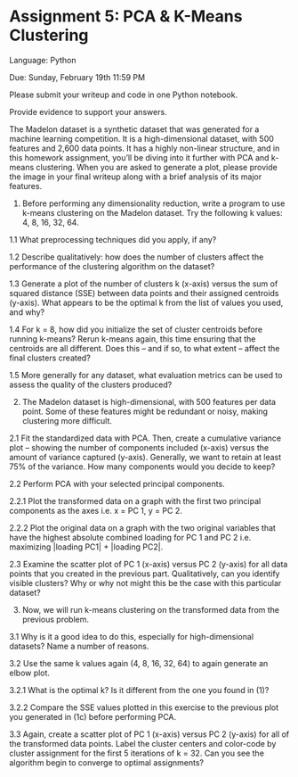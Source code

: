 # Assignment 5: PCA &amp; K-Means Clustering

Language: Python

Due: Sunday, February 19th 11:59 PM

 

Please submit your writeup and code in one Python notebook.

Provide evidence to support your answers. 

The Madelon dataset is a synthetic dataset that was generated for a machine learning competition. It is a high-dimensional dataset, with 500 features and 2,600 data points. It has a highly non-linear structure, and in this homework assignment, you’ll be diving into it further with PCA and k-means clustering. When you are asked to generate a plot, please provide the image in your final writeup along with a brief analysis of its major features.

1. Before performing any dimensionality reduction, write a program to use k-means clustering on the Madelon dataset. Try the following k values: 4, 8, 16, 32, 64. 

1.1 What preprocessing techniques did you apply, if any?

1.2 Describe qualitatively: how does the number of clusters affect the performance of the clustering algorithm on the dataset? 

1.3 Generate a plot of the number of clusters k (x-axis) versus the sum of squared distance (SSE) between data points and their assigned centroids (y-axis). What appears to be the optimal k from the list of values you used, and why? 

1.4 For k = 8, how did you initialize the set of cluster centroids before running k-means? Rerun k-means again, this time ensuring that the centroids are all different. Does this – and if so, to what extent – affect the final clusters created?

1.5 More generally for any dataset, what evaluation metrics can be used to assess the quality of the clusters produced?

2. The Madelon dataset is high-dimensional, with 500 features per data point. Some of these features might be redundant or noisy, making clustering more difficult. 

2.1 Fit the standardized data with PCA. Then, create a cumulative variance plot – showing the number of components included (x-axis) versus the amount of variance captured (y-axis). Generally, we want to retain at least 75% of the variance. How many components would you decide to keep?

2.2 Perform PCA with your selected principal components.

2.2.1 Plot the transformed data on a graph with the first two principal components as the axes i.e. x = PC 1, y = PC 2.

2.2.2 Plot the original data on a graph with the two original variables that have the highest absolute combined loading for PC 1 and PC 2 i.e. maximizing |loading PC1| + |loading PC2|.

2.3 Examine the scatter plot of PC 1 (x-axis) versus PC 2 (y-axis) for all data points that you created in the previous part. Qualitatively, can you identify visible clusters? Why or why not might this be the case with this particular dataset?

3.   Now, we will run k-means clustering on the transformed data from the previous problem.

3.1 Why is it a good idea to do this, especially for high-dimensional datasets? Name a number of reasons.

3.2 Use the same k values again (4, 8, 16, 32, 64) to again generate an elbow plot. 

3.2.1 What is the optimal k? Is it different from the one you found in (1)?

3.2.2 Compare the SSE values plotted in this exercise to the previous plot you generated in (1c) before performing PCA.

3.3 Again, create a scatter plot of PC 1 (x-axis) versus PC 2 (y-axis) for all of the transformed data points. Label the cluster centers and color-code by cluster assignment for the first 5 iterations of k = 32. Can you see the algorithm begin to converge to optimal assignments?
